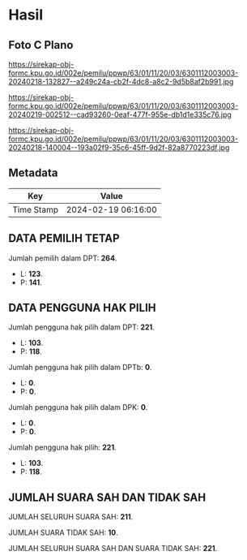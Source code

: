 # Hasil

## Foto C Plano

https://sirekap-obj-formc.kpu.go.id/002e/pemilu/ppwp/63/01/11/20/03/6301112003003-20240218-132827--a249c24a-cb2f-4dc8-a8c2-9d5b8af2b991.jpg

https://sirekap-obj-formc.kpu.go.id/002e/pemilu/ppwp/63/01/11/20/03/6301112003003-20240219-002512--cad93260-0eaf-477f-955e-db1d1e335c76.jpg

https://sirekap-obj-formc.kpu.go.id/002e/pemilu/ppwp/63/01/11/20/03/6301112003003-20240218-140004--193a02f9-35c6-45ff-9d2f-82a8770223df.jpg


## Metadata

| Key        | Value               |
| ---------- | ------------------- |
| Time Stamp | 2024-02-19 06:16:00 |


## DATA PEMILIH TETAP

Jumlah pemilih dalam DPT: **264**.
 * L: **123**.
 * P: **141**.

## DATA PENGGUNA HAK PILIH

Jumlah pengguna hak pilih dalam DPT: **221**.
 * L: **103**.
 * P: **118**.

Jumlah pengguna hak pilih dalam DPTb: **0**.
 * L: **0**.
 * P: **0**.

Jumlah pengguna hak pilih dalam DPK: **0**.
 * L: **0**.
 * P: **0**.

Jumlah pengguna hak pilih: **221**.
 * L: **103**.
 * P: **118**.

## JUMLAH SUARA SAH DAN TIDAK SAH

JUMLAH SELURUH SUARA SAH: **211**.

JUMLAH SUARA TIDAK SAH: **10**.

JUMLAH SELURUH SUARA SAH DAN SUARA TIDAK SAH: **221**.


